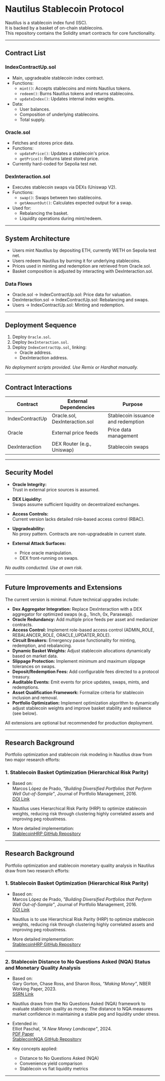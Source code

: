 # Nautilus Stablecoin Protocol

Nautilus is a stablecoin index fund (ISC).  
It is backed by a basket of on-chain stablecoins.  
This repository contains the Solidity smart contracts for core functionality.

---

## Contract List

### IndexContractUp.sol
- Main, upgradeable stablecoin index contract.
- Functions:
  - `mint()`: Accepts stablecoins and mints Nautilus tokens.
  - `redeem()`: Burns Nautilus tokens and returns stablecoins.
  - `updateIndex()`: Updates internal index weights.
- Data:
  - User balances.
  - Composition of underlying stablecoins.
  - Total supply.

### Oracle.sol
- Fetches and stores price data.
- Functions:
  - `updatePrice()`: Updates a stablecoin's price.
  - `getPrice()`: Returns latest stored price.
- Currently hard-coded for Sepolia test net. 

### DexInteraction.sol
- Executes stablecoin swaps via DEXs (Uniswap V2).
- Functions:
  - `swap()`: Swaps between two stablecoins.
  - `getAmountOut()`: Calculates expected output for a swap.
- Used for:
  - Rebalancing the basket.
  - Liquidity operations during mint/redeem.

---

## System Architecture

- Users mint Nautilus by depositing ETH, currently WETH on Sepolia test net.
- Users redeem Nautilus by burning it for underlying stablecoins.
- Prices used in minting and redemption are retrieved from Oracle.sol.
- Basket composition is adjusted by interacting with DexInteraction.sol.

### Data Flows

- Oracle.sol → IndexContractUp.sol: Price data for valuation.
- DexInteraction.sol → IndexContractUp.sol: Rebalancing and swaps.
- Users → IndexContractUp.sol: Minting and redemption.

---

## Deployment Sequence

1. Deploy `Oracle.sol`.
2. Deploy `DexInteraction.sol`.
3. Deploy `IndexContractUp.sol`, linking:
   - Oracle address.
   - DexInteraction address.

_No deployment scripts provided. Use Remix or Hardhat manually._

---

## Contract Interactions

| Contract         | External Dependencies  | Purpose                      |
|------------------|-------------------------|-------------------------------|
| IndexContractUp  | Oracle.sol, DexInteraction.sol | Stablecoin issuance and redemption |
| Oracle           | External price feeds     | Price data management         |
| DexInteraction   | DEX Router (e.g., Uniswap) | Stablecoin swaps              |

---

## Security Model

- **Oracle Integrity:**  
  Trust in external price sources is assumed.

- **DEX Liquidity:**  
  Swaps assume sufficient liquidity on decentralized exchanges.

- **Access Controls:**  
  Current version lacks detailed role-based access control (RBAC).

- **Upgradeability:**  
  No proxy pattern. Contracts are non-upgradeable in current state.

- **External Attack Surfaces:**  
  - Price oracle manipulation.
  - DEX front-running on swaps.

_No audits conducted. Use at own risk._

---

## Future Improvements and Extensions

The current version is minimal. Future technical upgrades include:

- **Dex Aggregator Integration:** Replace DexInteraction with a DEX aggregator for optimized swaps (e.g., 1inch, 0x, Paraswap).
- **Oracle Redundancy:** Add multiple price feeds per asset and medianizer contracts.
- **Access Control:** Implement role-based access control (ADMIN_ROLE, REBALANCER_ROLE, ORACLE_UPDATER_ROLE).
- **Circuit Breakers:** Emergency pause functionality for minting, redemption, and rebalancing.
- **Dynamic Basket Weights:** Adjust stablecoin allocations dynamically based on market data.
- **Slippage Protection:** Implement minimum and maximum slippage tolerances on swaps.
- **Deposit/Redemption Fees:** Add configurable fees directed to a protocol treasury.
- **Auditable Events:** Emit events for price updates, swaps, mints, and redemptions.
- **Asset Qualification Framework:** Formalize criteria for stablecoin inclusion and removal.
- **Portfolio Optimization:** Implement optimization algorithm to dynamically adjust stablecoin weights and improve basket stability and resilience (see below).

All extensions are optional but recommended for production deployment.

---

## Research Background

Portfolio optimization and stablecoin risk modeling in Nautilus draw from two major research efforts:

### 1. Stablecoin Basket Optimization (Hierarchical Risk Parity)

- Based on:  
  Marcos López de Prado, *"Building Diversified Portfolios that Perform Well Out-of-Sample"*, Journal of Portfolio Management, 2016.  
  [DOI Link](https://doi.org/10.3905/jpm.2016.42.4.059)

- Nautilus uses Hierarchical Risk Parity (HRP) to optimize stablecoin weights, reducing risk through clustering highly correlated assets and improving peg robustness.

- More detailed implementation:  
  [StablecoinHRP GitHub Repository](https://github.com/elliotjames-paschal/StablecoinHRP)

---
## Research Background

Portfolio optimization and stablecoin monetary quality analysis in Nautilus draw from two research efforts:

### 1. Stablecoin Basket Optimization (Hierarchical Risk Parity)

- Based on:  
  Marcos López de Prado, *"Building Diversified Portfolios that Perform Well Out-of-Sample"*, Journal of Portfolio Management, 2016.  
  [DOI Link](https://doi.org/10.3905/jpm.2016.42.4.059)

- Nautilus is to use Hierarchical Risk Parity (HRP) to optimize stablecoin weights, reducing risk through clustering highly correlated assets and improving peg robustness.

- More detailed implementation:  
  [StablecoinHRP GitHub Repository](https://github.com/elliotjames-paschal/StablecoinHRP)

---

### 2. Stablecoin Distance to No Questions Asked (NQA) Status and Monetary Quality Analysis

- Based on:  
  Gary Gorton, Chase Ross, and Sharon Ross, *"Making Money"*, NBER Working Paper, 2023.  
  [SSRN Link](https://ssrn.com/abstract=4021072)

- Nautilus draws from the No Questions Asked (NQA) framework to evaluate stablecoin quality as money. The distance to NQA measures market confidence in maintaining a stable peg and liquidity under stress.
  
- Extended in:  
  Elliot Paschal, *"A New Money Landscape"*, 2024.  
  [PDF Paper](https://github.com/elliotjames-paschal/TheNewMoneyLandscape/blob/main/A%20New%20Money%20Landscape%20-%20Elliot%20Paschal.pdf)  
  [StablecoinNQA GitHub Repository](https://github.com/elliotjames-paschal/TheNewMoneyLandscape)


- Key concepts applied:
  - Distance to No Questions Asked (NQA)
  - Convenience yield comparison
  - Stablecoin vs fiat liquidity metrics

---
